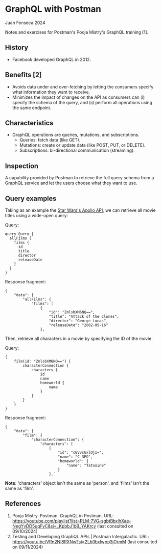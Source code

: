 # GraphQL with Postman

Juan Fonseca 2024

Notes and exercises for Postman's Pooja Mistry's GraphQL training [1].

## History
* Facebook developed GraphQL in 2012.

## Benefits [2]
* Avoids data under and over-fetching by letting the consumers specify what information they want to receive.
* Minimizes the impact of changes on the API as consumers can (i) specify the schema of the query, and (ii) perform all operations using the same endpoint.

## Characteristics
* GraphQL operations are queries, mutations, and subscriptions.
    * Queries: fetch data (like GET).
    * Mutations: create or update data (like POST, PUT, or DELETE).
    * Subscriptions: bi-directional communication (streaming).
 
## Inspection
A capability provided by Postman to retrieve the full query schema from a GraphQL service and let the users choose what they want to use.

## Query examples
Taking as an example the [Star Wars's Apollo API](https://studio.apollographql.com/public/star-wars-swapi/variant/current/home), we can retrieve all movie titles using a wide-open query:

Query:
```
query Query {
  allFilms {
    films {
      id 
      title
      director
      releaseDate
    }
  }
}
```

Response fragment:
```
{
    "data": {
        "allFilms": {
            "films": [
                {
                    "id": "ZmlsbXM6NQ==",
                    "title": "Attack of the Clones",
                    "director": "George Lucas",
                    "releaseDate": "2002-05-16"
                },
```

Then, retrieve all characters in a movie by specifying the ID of the movie:

Query:
```
{
    film(id: "ZmlsbXM6NQ==") {
        characterConnection {
            characters {
                id
                name
                homeworld {
                    name
                }
            }
        }
    }
}
```

Response fragment:
```
{
    "data": {
        "film": {
            "characterConnection": {
                "characters": [
                    {
                        "id": "cGVvcGxlOjI=",
                        "name": "C-3PO",
                        "homeworld": {
                            "name": "Tatooine"
                        }
                    },`
```

**Note:** 'characters' object isn't the same as 'person', and 'films' isn't the same as 'film'.

## References
1. Pooja Mistry. Postman. GraphQL in Postman. URL: https://youtube.com/playlist?list=PLM-7VG-sgbtBbxlhXae-NegYvDD5uqFyC&si=_KpbbJ1bB_YAKrcy (last consulted on 09/10/2024)
2. Testing and Developing GraphQL APIs | Postman Intergalactic. URL: https://youtu.be/VRn2Nl8RXNw?si=2Lb0bxIwpp3jOrmM (last consulted on 09/11/2024)
